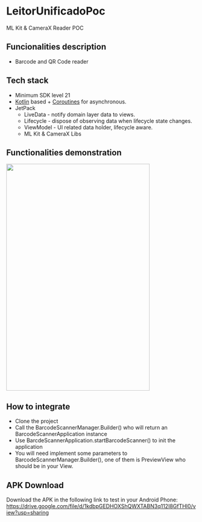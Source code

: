 # LeitorUnificadoPoc
ML Kit &amp; CameraX Reader POC

## Funcionalities description
- Barcode and QR Code reader

## Tech stack
- Minimum SDK level 21
- [Kotlin](https://kotlinlang.org/) based + [Coroutines](https://github.com/Kotlin/kotlinx.coroutines) for asynchronous.
- JetPack
  - LiveData - notify domain layer data to views.
  - Lifecycle - dispose of observing data when lifecycle state changes.
  - ViewModel - UI related data holder, lifecycle aware.
  - ML Kit & CameraX Libs

## Functionalities demonstration
<img src="https://github.com/leogmsantos/LeitorUnificadoPoc/blob/main/demonstration.gif" width="380" height="600"/>

## How to integrate
- Clone the project 
- Call the BarcodeScannerManager.Builder() who will return an BarcodeScannerApplication instance
- Use BarcdeScannerApplication.startBarcodeScanner() to init the application
- You will need implement some parameters to BarcodeScannerManager.Builder(), one of them is PreviewView who should be in your View. 

## APK Download
Download the APK in the following link to test in your Android Phone: 
https://drive.google.com/file/d/1kdbpGEDHOXShQWXTABN3q112I8GfTHI0/view?usp=sharing
